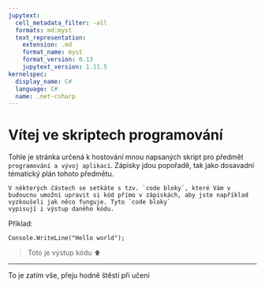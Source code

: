 ```yaml
---
jupytext:
  cell_metadata_filter: -all
  formats: md:myst
  text_representation:
    extension: .md
    format_name: myst
    format_version: 0.13
    jupytext_version: 1.11.5
kernelspec:
  display_name: C#
  language: C#
  name: .net-csharp
---
```

# Vítej ve skriptech **programování**


Tohle je stránka určená k hostování mnou napsaných skript pro předmět `programování a vývoj aplikací`. Zápisky jdou popořadě, tak jako dosavadní tématický plán tohoto předmětu.

````{tip}
V některých částech se setkáte s tzv. `code bloky`, které Vám v budoucnu umožní upravit si kód přímo v zápiskách, aby jste například vyzkoušeli jak něco funguje. Tyto `code bloky`
vypisují i výstup daného kódu.
````

Příklad:

```{code-cell} 
Console.WriteLine("Hello world");
```
>Toto je výstup kódu ⬆️
---

To je zatím vše, přeju hodně štěstí při učení

```{tableofcontents}
```

